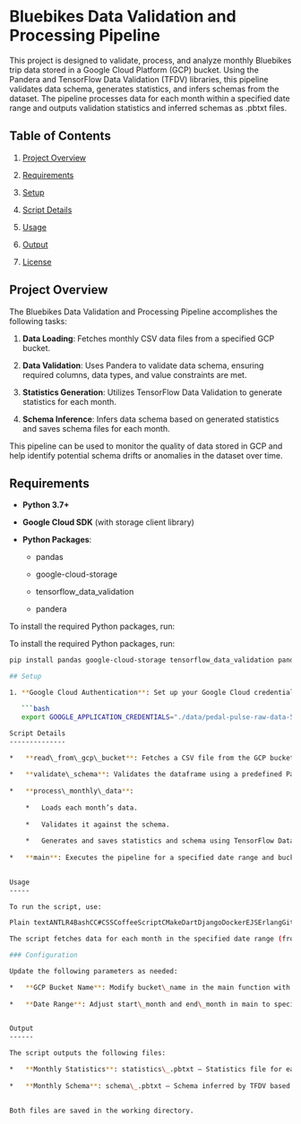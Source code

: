 Bluebikes Data Validation and Processing Pipeline
=================================================

This project is designed to validate, process, and analyze monthly Bluebikes trip data stored in a Google Cloud Platform (GCP) bucket. Using the Pandera and TensorFlow Data Validation (TFDV) libraries, this pipeline validates data schema, generates statistics, and infers schemas from the dataset. The pipeline processes data for each month within a specified date range and outputs validation statistics and inferred schemas as .pbtxt files.

Table of Contents
-----------------

1.  [Project Overview](#project-overview)
    
2.  [Requirements](#requirements)
    
3.  [Setup](#setup)
    
4.  [Script Details](#script-details)
    
5.  [Usage](#usage)
    
6.  [Output](#output)
    
7.  [License](#license)
    

Project Overview
----------------

The Bluebikes Data Validation and Processing Pipeline accomplishes the following tasks:

1.  **Data Loading**: Fetches monthly CSV data files from a specified GCP bucket.
    
2.  **Data Validation**: Uses Pandera to validate data schema, ensuring required columns, data types, and value constraints are met.
    
3.  **Statistics Generation**: Utilizes TensorFlow Data Validation to generate statistics for each month.
    
4.  **Schema Inference**: Infers data schema based on generated statistics and saves schema files for each month.
    

This pipeline can be used to monitor the quality of data stored in GCP and help identify potential schema drifts or anomalies in the dataset over time.

Requirements
------------

*   **Python 3.7+**
    
*   **Google Cloud SDK** (with storage client library)
    
*   **Python Packages**:
    
    *   pandas
        
    *   google-cloud-storage
        
    *   tensorflow\_data\_validation
        
    *   pandera
        

To install the required Python packages, run:

To install the required Python packages, run:

```bash
pip install pandas google-cloud-storage tensorflow_data_validation pandera

## Setup

1. **Google Cloud Authentication**: Set up your Google Cloud credentials by saving the JSON key file to a secure location and then set the `GOOGLE_APPLICATION_CREDENTIALS` environment variable:

   ```bash
   export GOOGLE_APPLICATION_CREDENTIALS="./data/pedal-pulse-raw-data-5b8626b891ce.json"

Script Details
--------------

*   **read\_from\_gcp\_bucket**: Fetches a CSV file from the GCP bucket.
    
*   **validate\_schema**: Validates the dataframe using a predefined Pandera schema. This schema includes column constraints, data types, and specific value checks (e.g., "member\_casual" must be either "member" or "casual").
    
*   **process\_monthly\_data**:
    
    *   Loads each month’s data.
        
    *   Validates it against the schema.
        
    *   Generates and saves statistics and schema using TensorFlow Data Validation.
        
*   **main**: Executes the pipeline for a specified date range and bucket name.
    

Usage
-----

To run the script, use:

Plain textANTLR4BashCC#CSSCoffeeScriptCMakeDartDjangoDockerEJSErlangGitGoGraphQLGroovyHTMLJavaJavaScriptJSONJSXKotlinLaTeXLessLuaMakefileMarkdownMATLABMarkupObjective-CPerlPHPPowerShell.propertiesProtocol BuffersPythonRRubySass (Sass)Sass (Scss)SchemeSQLShellSwiftSVGTSXTypeScriptWebAssemblyYAMLXML`   bashCopy codepython your_script_name.py   `

The script fetches data for each month in the specified date range (from start\_month to end\_month), validates it, and generates statistics and schema files.

### Configuration

Update the following parameters as needed:

*   **GCP Bucket Name**: Modify bucket\_name in the main function with your GCP bucket name.
    
*   **Date Range**: Adjust start\_month and end\_month in main to specify the desired date range.
    

Output
------

The script outputs the following files:

*   **Monthly Statistics**: statistics\_.pbtxt — Statistics file for each month, generated by TFDV.
    
*   **Monthly Schema**: schema\_.pbtxt — Schema inferred by TFDV based on the monthly data.
    

Both files are saved in the working directory.
